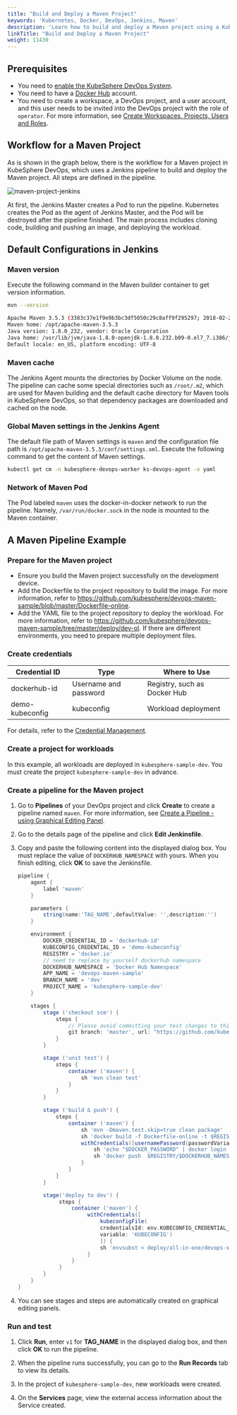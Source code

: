 ```yaml
---
title: "Build and Deploy a Maven Project"
keywords: 'Kubernetes, Docker, DevOps, Jenkins, Maven'
description: 'Learn how to build and deploy a Maven project using a KubeSphere pipeline.'
linkTitle: "Build and Deploy a Maven Project"
weight: 11430
---
```


## Prerequisites

- You need to [enable the KubeSphere DevOps System](../../../../docs/pluggable-components/devops/).
- You need to have a [Docker Hub](http://www.dockerhub.com/) account.
- You need to create a workspace, a DevOps project, and a user account, and this user needs to be invited into the DevOps project with the role of `operator`. For more information, see [Create Workspaces, Projects, Users and Roles](../../../quick-start/create-workspace-and-project/).

## Workflow for a Maven Project

As is shown in the graph below, there is the workflow for a Maven project in KubeSphere DevOps, which uses a Jenkins pipeline to build and deploy the Maven project. All steps are defined in the pipeline.

![maven-project-jenkins](/images/docs/devops-user-guide/examples/build-and-deploy-a-maven-project/maven-project-jenkins.png)

At first, the Jenkins Master creates a Pod to run the pipeline. Kubernetes creates the Pod as the agent of Jenkins Master, and the Pod will be destroyed after the pipeline finished. The main process includes cloning code, building and pushing an image, and deploying the workload.

## Default Configurations in Jenkins

### Maven version

Execute the following command in the Maven builder container to get version information.

```bash
mvn --version

Apache Maven 3.5.3 (3383c37e1f9e9b3bc3df5050c29c8aff9f295297; 2018-02-24T19:49:05Z)
Maven home: /opt/apache-maven-3.5.3
Java version: 1.8.0_232, vendor: Oracle Corporation
Java home: /usr/lib/jvm/java-1.8.0-openjdk-1.8.0.232.b09-0.el7_7.i386/jre
Default locale: en_US, platform encoding: UTF-8
```

### Maven cache

The Jenkins Agent mounts the directories by Docker Volume on the node. The pipeline can cache some special directories such as `/root/.m2`, which are used for Maven building and the default cache directory for Maven tools in KubeSphere DevOps, so that dependency packages are downloaded and cached on the node.

### Global Maven settings in the Jenkins Agent

The default file path of Maven settings is `maven` and the configuration file path is `/opt/apache-maven-3.5.3/conf/settings.xml`. Execute the following command to get the content of Maven settings.

```bash
kubectl get cm -n kubesphere-devops-worker ks-devops-agent -o yaml
```

### Network of Maven Pod

The Pod labeled `maven` uses the docker-in-docker network to run the pipeline. Namely, `/var/run/docker.sock` in the node is mounted to the Maven container.

## A Maven Pipeline Example

### Prepare for the Maven project

- Ensure you build the Maven project successfully on the development device.
- Add the Dockerfile to the project repository to build the image. For more information, refer to <https://github.com/kubesphere/devops-maven-sample/blob/master/Dockerfile-online>.
- Add the YAML file to the project repository to deploy the workload. For more information, refer to <https://github.com/kubesphere/devops-maven-sample/tree/master/deploy/dev-ol>. If there are different environments, you need to prepare multiple deployment files.

### Create credentials

| Credential ID   | Type                | Where to Use                 |
| --------------- | ------------------- | ---------------------------- |
| dockerhub-id    | Username and password | Registry, such as Docker Hub |
| demo-kubeconfig | kubeconfig          | Workload deployment         |

For details, refer to the [Credential Management](../../how-to-use/devops-settings/credential-management/).

### Create a project for workloads

In this example, all workloads are deployed in `kubesphere-sample-dev`. You must create the project `kubesphere-sample-dev` in advance.

### Create a pipeline for the Maven project

1. Go to **Pipelines** of your DevOps project and click **Create** to create a pipeline named `maven`. For more information, see [Create a Pipeline - using Graphical Editing Panel](../../how-to-use/pipelines/create-a-pipeline-using-graphical-editing-panel/).

2. Go to the details page of the pipeline and click **Edit Jenkinsfile**.

3. Copy and paste the following content into the displayed dialog box. You must replace the value of `DOCKERHUB_NAMESPACE` with yours. When you finish editing, click **OK** to save the Jenkinsfile.

   ```groovy
   pipeline {
       agent {
           label 'maven'
       }
   
       parameters {
           string(name:'TAG_NAME',defaultValue: '',description:'')
       }
   
       environment {
           DOCKER_CREDENTIAL_ID = 'dockerhub-id'
           KUBECONFIG_CREDENTIAL_ID = 'demo-kubeconfig'
           REGISTRY = 'docker.io'
           // need to replace by yourself dockerhub namespace
           DOCKERHUB_NAMESPACE = 'Docker Hub Namespace'
           APP_NAME = 'devops-maven-sample'
           BRANCH_NAME = 'dev'
           PROJECT_NAME = 'kubesphere-sample-dev'
       }
   
       stages {
           stage ('checkout scm') {
               steps {
                   // Please avoid committing your test changes to this repository
                   git branch: 'master', url: "https://github.com/kubesphere/devops-maven-sample.git"
               }
           }
   
           stage ('unit test') {
               steps {
                   container ('maven') {
                       sh 'mvn clean test'
                   }
               }
           }
   
           stage ('build & push') {
               steps {
                   container ('maven') {
                       sh 'mvn -Dmaven.test.skip=true clean package'
                       sh 'docker build -f Dockerfile-online -t $REGISTRY/$DOCKERHUB_NAMESPACE/$APP_NAME:SNAPSHOT-$BRANCH_NAME-$BUILD_NUMBER .'
                       withCredentials([usernamePassword(passwordVariable : 'DOCKER_PASSWORD' ,usernameVariable : 'DOCKER_USERNAME' ,credentialsId : "$DOCKER_CREDENTIAL_ID" ,)]) {
                           sh 'echo "$DOCKER_PASSWORD" | docker login $REGISTRY -u "$DOCKER_USERNAME" --password-stdin'
                           sh 'docker push  $REGISTRY/$DOCKERHUB_NAMESPACE/$APP_NAME:SNAPSHOT-$BRANCH_NAME-$BUILD_NUMBER'
                       }
                   }
               }
           }
   
           stage('deploy to dev') {
                steps {
                    container ('maven') {
                         withCredentials([
                             kubeconfigFile(
                             credentialsId: env.KUBECONFIG_CREDENTIAL_ID,
                             variable: 'KUBECONFIG')
                             ]) {
                             sh 'envsubst < deploy/all-in-one/devops-sample.yaml | kubectl apply -f -'
                         }
                    }
                }
           }
       }
   }
   ```

4. You can see stages and steps are automatically created on graphical editing panels.

### Run and test

1. Click **Run**, enter `v1` for **TAG_NAME** in the displayed dialog box, and then click **OK** to run the pipeline.

2. When the pipeline runs successfully, you can go to the **Run Records** tab to view its details.

3. In the project of `kubesphere-sample-dev`, new workloads were created.

4. On the **Services** page, view the external access information about the Service created.

